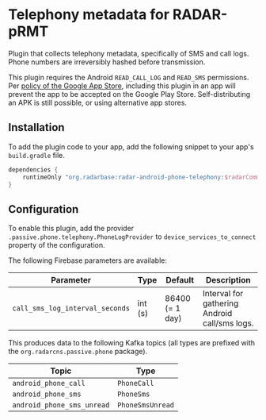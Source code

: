 # Telephony metadata for RADAR-pRMT

Plugin that collects telephony metadata, specifically of SMS and call logs. Phone numbers are irreversibly hashed before transmission.

This plugin requires the Android `READ_CALL_LOG` and `READ_SMS` permissions. Per [policy of the Google App Store](https://play.google.com/about/privacy-security-deception/permissions/), including this plugin in an app will prevent the app to be accepted on the Google Play Store. Self-distributing an APK is still possible, or using alternative app stores.

## Installation

To add the plugin code to your app, add the following snippet to your app's `build.gradle` file.

```gradle
dependencies {
    runtimeOnly "org.radarbase:radar-android-phone-telephony:$radarCommonsAndroidVersion"
}
```

## Configuration

To enable this plugin, add the provider `.passive.phone.telephony.PhoneLogProvider` to `device_services_to_connect` property of the configuration.

The following Firebase parameters are available:

| Parameter | Type | Default | Description |
| --------- | ---- | ------- | ----------- |
| `call_sms_log_interval_seconds` | int (s) | 86400 (= 1 day) | Interval for gathering Android call/sms logs. |

This produces data to the following Kafka topics (all types are prefixed with the `org.radarcns.passive.phone` package).

| Topic | Type |
| ----- | ---- |
| `android_phone_call` | `PhoneCall` |
| `android_phone_sms` | `PhoneSms` |
| `android_phone_sms_unread` | `PhoneSmsUnread` |
